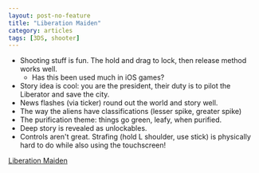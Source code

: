 ```yaml
---
layout: post-no-feature
title: "Liberation Maiden"
category: articles
tags: [3DS, shooter]
---
```


* Shooting stuff is fun. The hold and drag to lock, then release method works well.
  * Has this been used much in iOS games?
* Story idea is cool: you are the president, their duty is to pilot the Liberator and save the city.
* News flashes (via ticker) round out the world and story well.
* The way the aliens have classifications (lesser spike, greater spike)
* The purification theme: things go green, leafy, when purified.
* Deep story is revealed as unlockables.
* Controls aren't great. Strafing (hold L shoulder, use stick) is physically hard to do while also using the touchscreen!

[Liberation Maiden](http://level5ia.com/blackbox/us/liberation-maiden/)